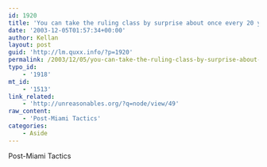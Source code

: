 ```yaml
---
id: 1920
title: 'You can take the ruling class by surprise about once every 20 years. Next time, they&#8217;re prepared.'
date: '2003-12-05T01:57:34+00:00'
author: Kellan
layout: post
guid: 'http://lm.quxx.info/?p=1920'
permalink: /2003/12/05/you-can-take-the-ruling-class-by-surprise-about-once-every-20-years-next-time-theyre-prepared/
typo_id:
    - '1918'
mt_id:
    - '1513'
link_related:
    - 'http://unreasonables.org/?q=node/view/49'
raw_content:
    - 'Post-Miami Tactics'
categories:
    - Aside
---
```


Post-Miami Tactics